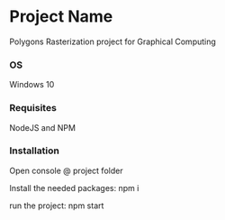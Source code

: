 # Project Name

Polygons Rasterization project for Graphical Computing

### OS

Windows 10

### Requisites

NodeJS and NPM

### Installation

Open console @ project folder

Install the needed packages:
npm i

run the project:
npm start


